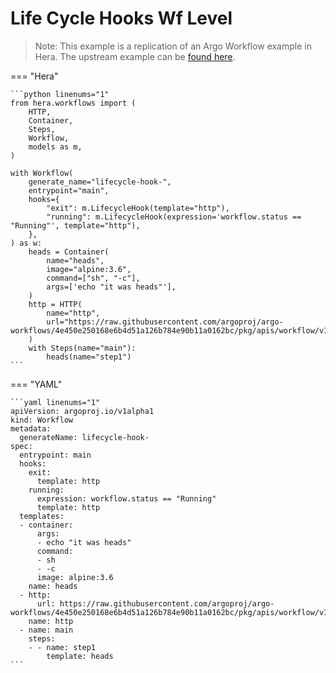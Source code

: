 # Life Cycle Hooks Wf Level

> Note: This example is a replication of an Argo Workflow example in Hera. The upstream example can be [found here](https://github.com/argoproj/argo-workflows/blob/master/examples/life-cycle-hooks-wf-level.yaml).




=== "Hera"

    ```python linenums="1"
    from hera.workflows import (
        HTTP,
        Container,
        Steps,
        Workflow,
        models as m,
    )

    with Workflow(
        generate_name="lifecycle-hook-",
        entrypoint="main",
        hooks={
            "exit": m.LifecycleHook(template="http"),
            "running": m.LifecycleHook(expression='workflow.status == "Running"', template="http"),
        },
    ) as w:
        heads = Container(
            name="heads",
            image="alpine:3.6",
            command=["sh", "-c"],
            args=['echo "it was heads"'],
        )
        http = HTTP(
            name="http",
            url="https://raw.githubusercontent.com/argoproj/argo-workflows/4e450e250168e6b4d51a126b784e90b11a0162bc/pkg/apis/workflow/v1alpha1/generated.swagger.json",
        )
        with Steps(name="main"):
            heads(name="step1")
    ```

=== "YAML"

    ```yaml linenums="1"
    apiVersion: argoproj.io/v1alpha1
    kind: Workflow
    metadata:
      generateName: lifecycle-hook-
    spec:
      entrypoint: main
      hooks:
        exit:
          template: http
        running:
          expression: workflow.status == "Running"
          template: http
      templates:
      - container:
          args:
          - echo "it was heads"
          command:
          - sh
          - -c
          image: alpine:3.6
        name: heads
      - http:
          url: https://raw.githubusercontent.com/argoproj/argo-workflows/4e450e250168e6b4d51a126b784e90b11a0162bc/pkg/apis/workflow/v1alpha1/generated.swagger.json
        name: http
      - name: main
        steps:
        - - name: step1
            template: heads
    ```

